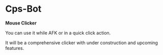 # Cps-Bot

**Mouse Clicker**

You can use it while AFK or in a quick click action.

It will be a comprehensive clicker with under construction and upcoming features.



